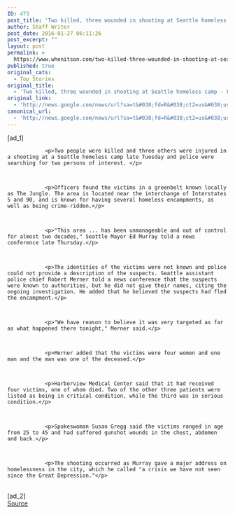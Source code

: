```yaml
---
ID: 473
post_title: 'Two killed, three wounded in shooting at Seattle homeless camp &#8211; Fox News'
author: Staff Writer
post_date: 2016-01-27 06:11:26
post_excerpt: ""
layout: post
permalink: >
  https://www.whenitson.com/two-killed-three-wounded-in-shooting-at-seattle-homeless-camp-fox-news/
published: true
original_cats:
  - Top Stories
original_title:
  - 'Two killed, three wounded in shooting at Seattle homeless camp - Fox News'
original_link:
  - 'http://news.google.com/news/url?sa=t&#038;fd=R&#038;ct2=us&#038;usg=AFQjCNEPNKCParkyQA2OpyLwDdMI6GBzxg&#038;clid=c3a7d30bb8a4878e06b80cf16b898331&#038;cid=52779038006272&#038;ei=vl6oVpCnDYPDhAGUhbSoCg&#038;url=http://www.foxnews.com/us/2016/01/27/at-least-5-people-reported-shot-near-seattle-homeless-encampment.html'
canonical_url:
  - 'http://news.google.com/news/url?sa=t&#038;fd=R&#038;ct2=us&#038;usg=AFQjCNEPNKCParkyQA2OpyLwDdMI6GBzxg&#038;clid=c3a7d30bb8a4878e06b80cf16b898331&#038;cid=52779038006272&#038;ei=vl6oVpCnDYPDhAGUhbSoCg&#038;url=http://www.foxnews.com/us/2016/01/27/at-least-5-people-reported-shot-near-seattle-homeless-encampment.html'
---
```

 [ad_1]
<br><div readability="70">
    
        
        
        
            
                <p>Two people were killed and three others were injured in a shooting at a Seattle homeless camp late Tuesday and police were searching for two persons of interest. </p>                
                

            
                <p>Officers found the victims in a greenbelt known locally as The Jungle. The area is located near the interchange of Interstates 5 and 90, and is known for having several homeless encampments, as well as being crime-ridden.</p>                
                

            
                <p>"This area ... has been unmanageable and out of control for almost two decades," Seattle Mayor Ed Murray told a news conference late Thursday.</p>                
                

            
                <p>The identities of the victims were not known and police could not provide a description of the suspects. Seattle assistant police chief Robert Merner told a news conference that the suspects were known to authorities, but he did not give their names, citing the ongoing investigation. He added that he believed the suspects had fled the encampment.</p>                
                

            
                <p>"We have reason to believe it was very targeted as far as what happened there tonight," Merner said.</p>                
                

            
                <p>Merner added that the victims were four women and one man and the man was one of the deceased.</p>                
                

            
                <p>Harborview Medical Center said that it had received four victims, one of whom died. Two of the other three patients were listed as being in critical condition, while the third was in serious condition.</p>                
                

            
                <p>Spokeswoman Susan Gregg said the victims ranged in age from 25 to 45 and had suffered gunshot wounds in the chest, abdomen and back.</p>                
                

            
                <p>The shooting occurred as Murray gave a major address on homelessness in the city, which he called "a crisis we have not seen since the Great Depression."</p>                
                

            

            
                
                    
                
                


 

            
        
    
</div>
<br>[ad_2]
<br><a href="http://news.google.com/news/url?sa=t&#038;fd=R&#038;ct2=us&#038;usg=AFQjCNEPNKCParkyQA2OpyLwDdMI6GBzxg&#038;clid=c3a7d30bb8a4878e06b80cf16b898331&#038;cid=52779038006272&#038;ei=vl6oVpCnDYPDhAGUhbSoCg&#038;url=http://www.foxnews.com/us/2016/01/27/at-least-5-people-reported-shot-near-seattle-homeless-encampment.html">Source </a>